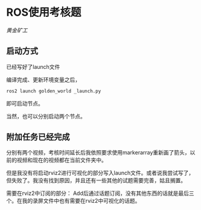 # ROS使用考核题
*黄金矿工*

## 启动方式
已经写好了launch文件

编译完成、更新环境变量之后，
```bash
ros2 launch golden_world _launch.py
```
即可启动节点。

当然，也可以分别启动两个节点。

## 附加任务已经完成

分别有两个视频，考核时间延长后我依照要求使用markerarray重新画了箭头，以前的视频和现在的视频都在当前文件夹中。

但是我没有将启动rviz2进行可视化的部分写入launch文件。或者说我尝试写了，但失败了。我没有找到原因，并且还有一些其他的试题需要完善，姑且搁置。

需要在rviz2中订阅的部分：
Add后通过话题订阅，没有其他东西的话就是最后三个。在我的录屏文件中也有需要在rviz2中可视化的话题。
